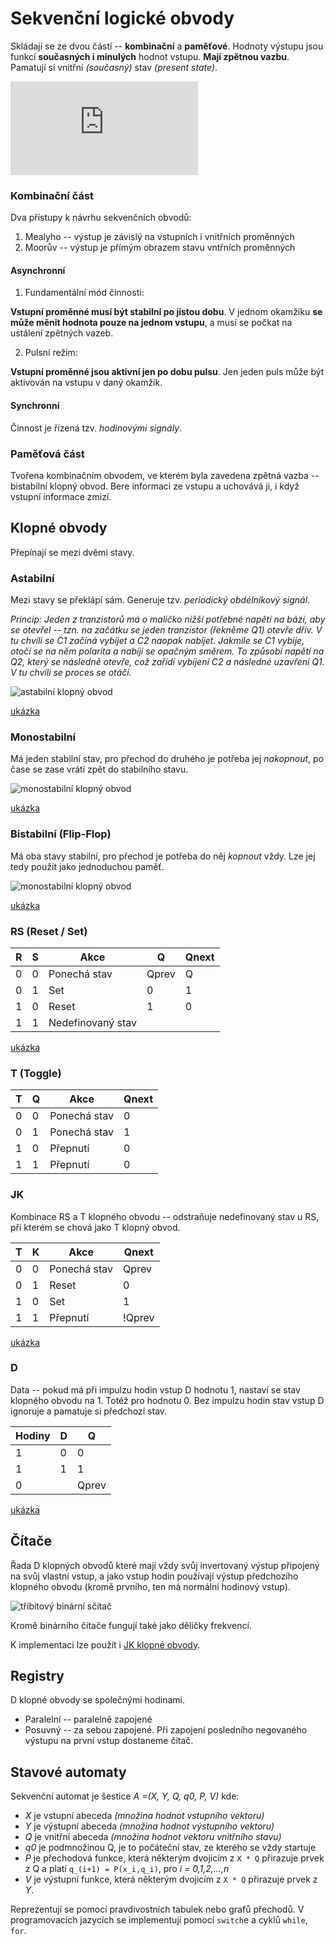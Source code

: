 # Sekvenční logické obvody

Skládají se ze dvou částí -- **kombinační** a **paměťové**. Hodnoty výstupu jsou funkcí **současných i minulých** hodnot vstupu. **Mají zpětnou vazbu**. Pamatují sí vnitřní *(současný)* stav *(present state)*.

![struktura sekvenčních logických obvodů](http://szz.g6.cz/lib/exe/fetch.php?cache=&media=temata:03-sekvencni_obvody:sekv_init.jpg)

### Kombinační část

Dva přístupy k návrhu sekvenčních obvodů:

1) Mealyho -- výstup je závislý na vstupních i vnitřních proměnných
2) Moorův -- výstup je přímým obrazem stavu vntřních proměnných

#### Asynchronní

1) Fundamentální mód činnosti:

 **Vstupní proměnné musí být stabilní po jistou dobu**. V jednom okamžiku **se může měnit hodnota pouze na jednom vstupu**, a musí se počkat na ustálení zpětných vazeb.
 
2) Pulsní režim:

**Vstupní proměnné jsou aktivní jen po dobu pulsu**. Jen jeden puls může být aktivován na vstupu v daný okamžik.

#### Synchronní

Činnost je řízená tzv. *hodinovými signály*.

### Paměťová část

Tvořena kombinačním obvodem, ve kterém byla zavedena zpětná vazba -- bistabilní klopný obvod. Bere informaci ze vstupu a uchovává ji, i když vstupní informace zmizí.


## Klopné obvody

Přepínají se mezi dvěmi stavy.

### Astabilní

Mezi stavy se překlápí sám. Generuje tzv. *periodický obdélníkový signál*.

*Princip: Jeden z tranzistorů má o maličko nižší potřebné napětí na bázi, aby se otevřel -- tzn. na začátku se jeden tranzistor (řekněme Q1) otevře dřív. V tu chvíli se C1 začíná vybíjet a C2 naopak nabíjet. Jakmile se C1 vybije, otočí se na něm polarita a nabíjí se opačným směrem. To způsobí napětí na Q2, který se následně otevře, což zařídí vybíjení C2 a následné uzavření Q1. V tu chvíli se proces se otáčí.* 

![astabilní klopný obvod](https://upload.wikimedia.org/wikipedia/commons/6/6a/Transistor_Multivibrator.svg)

[ukázka](http://www.falstad.com/circuit/e-multivib-a.html)

### Monostabilní

Má jeden stabilní stav, pro přechod do druhého je potřeba jej *nakopnout*, po čase se zase vrátí zpět do stabilního stavu. 

![monostabilní klopný obvod](https://upload.wikimedia.org/wikipedia/commons/5/59/Transistor_Monostable.svg)

[ukázka](http://www.falstad.com/circuit/e-multivib-mono.html)

### Bistabilní (Flip-Flop)

Má oba stavy stabilní, pro přechod je potřeba do něj *kopnout* vždy. Lze jej tedy použít jako jednoduchou paměť.

![monostabilní klopný obvod](https://upload.wikimedia.org/wikipedia/commons/9/98/Transistor_Bistable.svg)

[ukázka](http://www.falstad.com/circuit/e-multivib-bi.html)

### RS (Reset / Set)

| R | S | Akce         | Q       | Qnext |
| - | - | ------------ | ------- | ----- |
| 0 | 0 | Ponechá stav | Qprev   | Q     |
| 0 | 1 | Set          | 0       | 1     |
| 1 | 0 | Reset        | 1       | 0     |
| 1 | 1 | Nedefinovaný stav              |

[ukázka](http://www.falstad.com/circuit/e-nandff.html)

### T (Toggle)

| T | Q |Akce          | Qnext |
| - | - |------------- |------ |
| 0 | 0 | Ponechá stav | 0     |
| 0 | 1 | Ponechá stav | 1     |
| 1 | 0 | Přepnutí     | 0     |
| 1 | 1 | Přepnutí     | 0     |

### JK

Kombinace RS a T klopného obvodu -- odstraňuje nedefinovaný stav u RS, při kterém se chová jako T klopný obvod.

| T | K |Akce          | Qnext  |
| - | - |------------- |------  |
| 0 | 0 | Ponechá stav | Qprev  |
| 0 | 1 | Reset        | 0      |
| 1 | 0 | Set          | 1      |
| 1 | 1 | Přepnutí     | !Qprev |

[ukázka](http://www.falstad.com/circuit/e-jkff.htmll)

### D

Data -- pokud má při impulzu hodin vstup D hodnotu 1, nastaví se stav klopného obvodu na 1. Totéž pro hodnotu 0. Bez impulzu hodin stav vstup D ignoruje a pamatuje si předchozí stav.

| Hodiny | D | Q     |
| ------ | - | ----- |
| 1      | 0 | 0     |
| 1      | 1 | 1     |
| 0      |   | Qprev |

[ukázka](http://www.falstad.com/circuit/e-edgedff.html)

## Čítače

Řada D klopných obvodů které mají vždy svůj invertovaný výstup připojený na svůj vlastní vstup, a jako vstup hodin používají výstup předchozího klopného obvodu (kromě prvního, ten má normální hodinový vstup).

![tříbitový binární sčítač](http://www.eecs.tufts.edu/~dsculley/tutorial/flopsandcounters/rippleCounter.jpg)

Kromě binárního čítače fungují také jako děličky frekvencí.

K implementaci lze použít i [JK klopné obvody](http://www.falstad.com/circuit/e-counter.html).

## Registry

D klopné obvody se společnými hodinami.

- Paralelní -- paralelně zapojené
- Posuvný -- za sebou zapojené. Při zapojení posledního negovaného výstupu na první vstup dostaneme čítač.

## Stavové automaty

Sekvenční automat je šestice *A =(X, Y, Q, q0, P, V)* kde:

- *X* je vstupní abeceda *(množina hodnot vstupního vektoru)*
- *Y* je výstupní abeceda *(množina hodnot výstupního vektoru)*
- *Q* je vnitřní abeceda *(množina hodnot vektoru vnitřního stavu)*
- *q0* je podmnožinou Q, je to počáteční stav, ze kterého se vždy startuje
- *P* je přechodová funkce, která některým dvojicím z `X * Q` přirazuje prvek z Q a platí `q_(i+1) = P(x_i,q_i)`, pro *i = 0,1,2,…,n*
- *V* je výstupní funkce, která některým dvojicím z `X * Q` přirazuje prvek z *Y*.

Reprezentují se pomocí pravdivostních tabulek nebo grafů přechodů.
V programovacích jazycích se implementují pomocí `switch`e a cyklů `while`, `for`.

